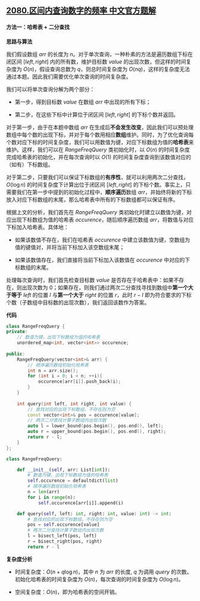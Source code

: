 ## [2080.区间内查询数字的频率 中文官方题解](https://leetcode.cn/problems/range-frequency-queries/solutions/100000/qu-jian-nei-cha-xun-shu-zi-de-pin-lu-by-wh4ez)
#### 方法一：哈希表 + 二分查找

**思路与算法**

我们假设数组 $\textit{arr}$ 的长度为 $n$。对于单次查询，一种朴素的方法是遍历数组下标在闭区间 $[\textit{left}, \textit{right}]$ 内的所有数，维护目标数 $\textit{value}$ 的出现次数，但这样的时间复杂度为 $O(n)$，假设查询总数为 $q$，则总时间复杂度为 $O(nq)$，这样的复杂度无法通过本题。因此我们需要优化单次查询的时间复杂度。

我们可以将单次查询分解为两个部分：

- 第一步，得到目标数 $\textit{value}$ 在数组 $\textit{arr}$ 中出现的所有下标；

- 第二步，在这些下标中计算位于闭区间 $[\textit{left}, \textit{right}]$ 的下标个数并返回。

对于第一步，由于在本题中数组 $\textit{arr}$ 在生成后**不会发生改变**，因此我们可以预处理数组中每个数的出现下标，并对于每个数用相应**数组**维护。同时，为了优化查询每个数对应下标的时间复杂度，我们可以用数值为键，对应下标数组为值的**哈希表**来维护。这样，我们可以在 $\textit{RangeFreqQuery}$ 类初始化时，以 $O(n)$ 的时间复杂度完成哈希表的初始化，并在每次查询时以 $O(1)$ 的时间复杂度查询到该数值对应的（如有）下标数组。

对于第二步，只要我们可以保证下标数组的**有序性**，就可以利用两次二分查找，$O(\log n)$ 的时间复杂度下计算出位于闭区间 $[\textit{left}, \textit{right}]$ 的下标个数。事实上，只需要我们在第一步中提到的初始化过程中，**顺序遍历**数组 $\textit{arr}$，并始终将新的下标放入对应下标数组的末尾，那么哈希表中所有的下标数组都可以保证有序。

根据上文的分析，我们首先在 $\textit{RangeFreqQuery}$ 类初始化时建立以数值为键，对应出现下标数组为值的哈希表 $\textit{occurence}$，随后顺序遍历数组 $\textit{arr}$，将数值与对应下标加入哈希表。具体地：

- 如果该数值不存在，我们在哈希表 $\textit{occurence}$ 中建立该数值为键，空数组为值的键值对，并将当前下标加入该空数组末尾；

- 如果该数值存在，我们直接将当前下标加入该数值在 $\textit{occurence}$ 中对应的下标数组的末尾。

处理每次查询时，我们首先检查目标数 $\textit{value}$ 是否存在于哈希表中：如果不存在，则出现次数为 $0$；如果存在，则我们通过两次二分查找寻找到数组中**第一个大于等于** $\textit{left}$ 的位置 $l$ 与**第一个大于** $\textit{right}$ 的位置 $r$，此时 $r - l$ 即为符合要求的下标个数（子数组中目标数的出现次数），我们返回该数作为答案。

**代码**

```C++ [sol1-C++]
class RangeFreqQuery {
private: 
    // 数值为键，出现下标数组为值的哈希表
    unordered_map<int, vector<int>> occurence;
    
public:
    RangeFreqQuery(vector<int>& arr) {
        // 顺序遍历数组初始化哈希表
        int n = arr.size();
        for (int i = 0; i < n; ++i){
            occurence[arr[i]].push_back(i);
        }
    }
    
    int query(int left, int right, int value) {
        // 查找对应的出现下标数组，不存在则为空
        const vector<int>& pos = occurence[value];
        // 两次二分查找计算子数组内出现次数
        auto l = lower_bound(pos.begin(), pos.end(), left);
        auto r = upper_bound(pos.begin(), pos.end(), right);
        return r - l;
    }
};
```


```Python [sol1-Python3]
class RangeFreqQuery:

    def __init__(self, arr: List[int]):
        # 数值为键，出现下标数组为值的哈希表
        self.occurence = defaultdict(list)
        # 顺序遍历数组初始化哈希表
        n = len(arr)
        for i in range(n):
            self.occurence[arr[i]].append(i)

    def query(self, left: int, right: int, value: int) -> int:
        # 查找对应的出现下标数组，不存在则为空
        pos = self.occurence[value]
        # 两次二分查找计算子数组内出现次数
        l = bisect_left(pos, left)
        r = bisect_right(pos, right)
        return r - l
```


**复杂度分析**

- 时间复杂度：$O(n + q \log n)$，其中 $n$ 为 $\textit{arr}$ 的长度, $q$ 为调用 $\textit{query}$ 的次数。初始化哈希表的时间复杂度为 $O(n)$，每次查询的时间复杂度为 $O(\log n)$。

- 空间复杂度：$O(n)$，即为哈希表的空间开销。